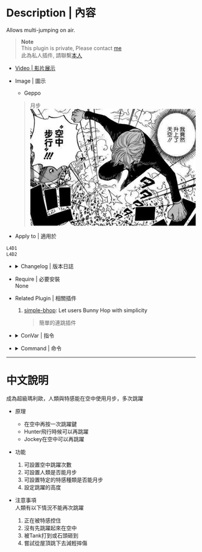 # Description | 內容
Allows multi-jumping on air.

> __Note__ <br/>
This plugin is private, Please contact [me](https://github.com/fbef0102/Game-Private_Plugin#私人插件列表-private-plugins-list)<br/>
此為私人插件, 請聯繫[本人](https://github.com/fbef0102/Game-Private_Plugin#私人插件列表-private-plugins-list)

* [Video | 影片展示](https://youtu.be/ADBwplbh5oQ)

* Image | 圖示
	* Geppo 
	> 月步
	<br/>![l4d_rejump_1](image/l4d_rejump_1.jpg)

* Apply to | 適用於
```
L4D1
L4D2
```

* <details><summary>Changelog | 版本日誌</summary>

	```php
	//paegus @ 2009 - 2021
	//Harry @ 2022
	```
	* v1.0h (2022-11-26)
		* Remake code
		* More Cvars
		* Survivor + Infected
		* Disable jump after a tank punch
		* Disable jump when incapped by special infected
		* Disable jump if not jump off the ledge first
		* Detect height and disable second jump

	* v1.0.1
		* [By paegus](https://forums.alliedmods.net/showthread.php?p=895212)
</details>

* Require | 必要安裝
<br/>None

* Related Plugin | 相關插件
	1. [simple-bhop](https://github.com/fbef0102/Game-Private_Plugin/tree/main/simple-bhop): Let users Bunny Hop with simplicity 
		> 簡單的連跳插件

* <details><summary>ConVar | 指令</summary>

	* cfg/sourcemod/l4d_rejump.cfg
	```php
	// Players with these flags have access to use double jump. (Empty = Everyone, -1: Nobody)
	l4d_rejump_access_flag "z"

	// The amount of vertical boost to apply to double jumps.
	l4d_rejump_boost "250.0"

	// 0=Plugin off, 1=Plugin on.
	l4d_rejump_enabled "1"

	// Disable jump if height is too low compared to previous jump for survivors.
	l4d_rejump_height_disble "200.0"

	// (L4D2) Which zombie class can also use double jump, 0=None, 1=Smoker, =Boomer, 4=Hunter, 8=Spitter, 16=Jockey, 32=Charger, 64=Tank. Add numbers together. (127=All)
	l4d_rejump_infected_class "127"

	// (L4D1) Which zombie class can also use double jumpy, 0=None, 1=Smoker, 2=Boomer, 4=Hunter, 8=Tank. Add numbers together. (15=All)
	l4d_rejump_infected_class "15"

	// The maximum number of re-jumps allowed while already jumping.
	l4d_rejump_max "2"

	// If 1, survivor can also use double jump.
	l4d_rejump_survivor_enable "1"

	// If 1, disable jump after survivor gets a tank punch.
	l4d_rejump_tank_punch_disble "1"
	```
</details>

* <details><summary>Command | 命令</summary>
	None
</details>

- - - -
# 中文說明
成為超級瑪利歐，人類與特感能在空中使用月步，多次跳躍

* 原理
	* 在空中再按一次跳躍鍵
	* Hunter飛行時候可以再跳躍
	* Jockey在空中可以再跳躍

* 功能
	1. 可設置空中跳躍次數
	2. 可設置人類是否能月步
	3. 可設置特定的特感種類是否能月步
	4. 設定跳躍的高度

* 注意事項
<br>人類有以下情況不能再次跳躍
	1. 正在被特感控住
	2. 沒有先跳躍起來在空中
	3. 被Tank打到或石頭砸到
	4. 嘗試從屋頂跳下去減輕摔傷

